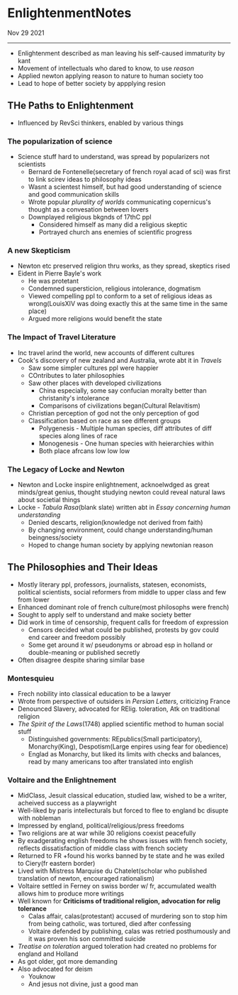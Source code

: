# EnlightenmentNotes
Nov 29 2021
***
 - Enlightenment described as man leaving his self-caused immaturity by kant 
 - Movement of intellectuals who dared to know, to use *reason* 
 - Applied newton applying reason to nature to human society too 
 - Lead to hope of better society by appplying resion 

## THe Paths to Enlightenment 
 - Influenced by RevSci thinkers, enabled by various things 

### The popularization of science 
 - Science stuff hard to understand, was spread by popularizers not scientists 
   - Bernard de Fontenelle(secretary of french royal acad of sci) was first to link scirev ideas to philosophy ideas 
   - Wasnt a scientest himself, but had good understanding of science and good communication skills 
   - Wrote popular *plurality of worlds* communicating copernicus's thought as a convesation between lovers 
   - Downplayed religious bkgnds of 17thC ppl 
     - Considered himself as many did a religious skeptic 
     - Portrayed church ans enemies of scientific progress 

### A new Skepticism 
 - Newton etc preserved religion thru works, as they spread, skeptics rised 
 - Eident in Pierre Bayle's work 
   - He was protetant 
   - Condemned supersticion, religious intolerance, dogmatism 
   - Viewed compelling ppl to conform to a set of religious ideas as wrong(LouisXIV was doing exactly this at the same time in the same place)
   - Argued more religions would benefit the state 

### The Impact of Travel Literature 
 - Inc travel arind the world, new accounts of different cultures 
 - Cook's discovery of new zealand and Australia, wrote abt it in *Travels* 
   - Saw some simpler cultures ppl were happier 
   - COntributes to later philosophies 
   - Saw other places with developed civilizations 
     - China especially, some say confucian moralty better than christanity's intolerance 
     - Comparisons of civilizations began(Cultural Relavitism)
   - Christian perception of god not the only perception of god 
   - Classification based on race as see different groups 
     - Polygenesis - Multiple human species, diff attributes of diff species along lines of race 
     - Monogenesis - One human species with heierarchies within 
     - Both place afrcans low low low 

### The Legacy of Locke and Newton 
 - Newton and Locke inspire enlightnement, acknoelwdged as great minds/great genius, thought studying newton could reveal natural laws about societial things 
 - Locke - *Tabula Rasa*(blank slate) written abt in *Essay concerning human understanding*
   - Denied descarts, religion(knowledge not derived from faith)
   - By changing environment, could change understanding/human beingness/society 
   - Hoped to change human society by applying newtonian reason 
  
## The Philosophies and Their Ideas 
 - Mostly literary ppl, professors, journalists, statesen, economists, political scientists, social reformers from middle to upper class and few from lower 
 - Enhanced dominant role of french culture(most philosophs were french) 
 - Sought to apply self to understand and make society better 
 - Did work in time of censorship, frequent calls for freedom of expression  
   - Censors decided what could be published, protests by gov could end career and freedom possibly 
   - Some get around it w/ pseudonyms or abroad esp in holland or double-meaning or published secretly 
 - Often disagree despite sharing similar base 

### Montesquieu
 - Frech nobility into classical education to be a lawyer 
 - Wrote from perspective of outsiders in *Persian Letters*, criticizing France 
 - Denounced Slavery, advocated for RElig. toleration, Atk on traditional religion 
 - *The Spirit of the Laws*(1748) applied scientific method to human social stuff 
   - Distinguished governments: REpublics(Small participatory), Monarchy(King), Despotism(Large enpires using fear for obedience)
   - Englad as Monarchy, but liked its limits with checks and balances, read by many americans too after translated into english 

### Voltaire and the Enlightnement 
 - MidClass, Jesuit classical education, studied law, wished to be a writer, acheived success as a playwright 
 - Well-liked by paris intellecturals but forced to flee to england bc disupte with nobleman 
 - Impressed by england, political/religious/press freedoms 
 - Two religions are at war while 30 religions coexist peacefully 
 - By exadgerating english freedoms he shows issues with french society, reflects dissatisfaction of middle class with french society 
 - Returned to FR +found his works banned by te state and he was exiled to Ciery(fr eastern border)
 - Lived with Mistress Marquise du Chatelet(scholar who published translation of newton, encouraged rationalism)
 - Voltaire settled in Ferney on swiss border w/ fr, accumulated wealth allows him to produce more writings 
 - Well known for **Criticisms of traditional religion, advocation for relig tolerance**
   - Calas affair, calas(protestant) accused of murdering son to stop him from being catholic, was tortured, died after confessing 
   - Voltaire defended by publishing, calas was retried posthumously and it was proven his son committed suicide
 - *Treatise on toleration* argued toleration had created no problems for england and Holland 
 - As got older, got more demanding
 - Also advocated for deism 
   - Youknow
   - And jesus not divine, just a good man 